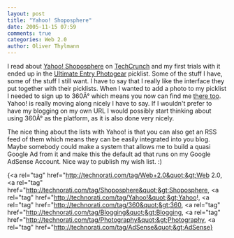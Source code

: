 ```yaml
---
layout: post
title: "Yahoo! Shoposphere"
date: 2005-11-15 07:59
comments: true
categories: Web 2.0
author: Oliver Thylmann
---
```










I read about [Yahoo! Shoposphere](http://shopping.yahoo.com/shoposphere/) on [TechCrunch](http://www.techcrunch.com/2005/11/14/yahoo-shoposphere-launches-tonight/) and my first trials with it ended up in the [Ultimate Entry Photogear](http://shopping.yahoo.com/mylist.html?user=othylmann&amp;listid=dcn-3-1132043355) picklist. Some of the stuff I have, some of the stuff I still want. I have to say that I really like the interface they put together with their picklists. When I wanted to add a photo to my picklist I needed to sign up to 360Â° which means you now can find me [there too](http://360.yahoo.com/othylmann). Yahoo! is really moving along nicely I have to say. If I wouldn't prefer to have my blogging on my own URL I would possibly start thinking about using 360Â° as the platform, as it is also done very nicely.

The nice thing about the lists with Yahoo! is that you can also get an RSS feed of them which means they can be easily integrated into you blog. Maybe somebody could make a system that allows me to build a quasi Google Ad from it and make this the default ad that runs on my Google AdSense Account. Nice way to publish my wish list. :)

{&lt;a rel=&quot;tag&quot; href=&quot;http://technorati.com/tag/Web+2.0&quot;&gt;Web 2.0, &lt;a rel=&quot;tag&quot; href=&quot;http://technorati.com/tag/Shoposphere&quot;&gt;Shoposphere, &lt;a rel=&quot;tag&quot; href=&quot;http://technorati.com/tag/Yahoo!&quot;&gt;Yahoo!, &lt;a rel=&quot;tag&quot; href=&quot;http://technorati.com/tag/360&quot;&gt;360, &lt;a rel=&quot;tag&quot; href=&quot;http://technorati.com/tag/Blogging&quot;&gt;Blogging, &lt;a rel=&quot;tag&quot; href=&quot;http://technorati.com/tag/Photography&quot;&gt;Photography, &lt;a rel=&quot;tag&quot; href=&quot;http://technorati.com/tag/AdSense&quot;&gt;AdSense}

